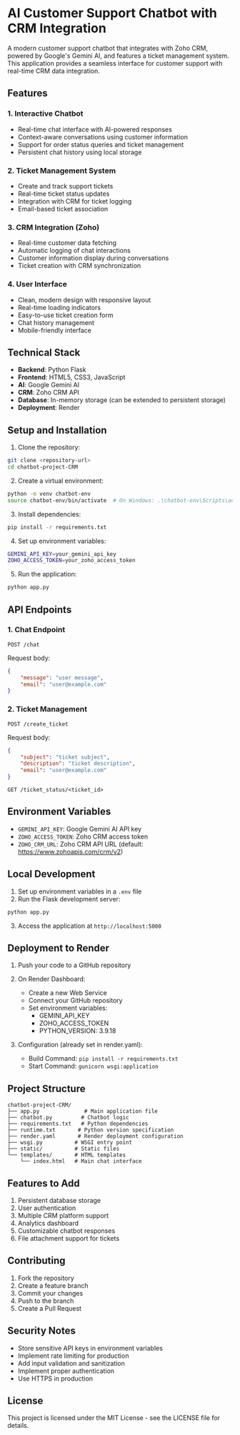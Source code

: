 # AI Customer Support Chatbot with CRM Integration

A modern customer support chatbot that integrates with Zoho CRM, powered by Google's Gemini AI, and features a ticket management system. This application provides a seamless interface for customer support with real-time CRM data integration.

## Features

### 1. Interactive Chatbot
- Real-time chat interface with AI-powered responses
- Context-aware conversations using customer information
- Support for order status queries and ticket management
- Persistent chat history using local storage

### 2. Ticket Management System
- Create and track support tickets
- Real-time ticket status updates
- Integration with CRM for ticket logging
- Email-based ticket association

### 3. CRM Integration (Zoho)
- Real-time customer data fetching
- Automatic logging of chat interactions
- Customer information display during conversations
- Ticket creation with CRM synchronization

### 4. User Interface
- Clean, modern design with responsive layout
- Real-time loading indicators
- Easy-to-use ticket creation form
- Chat history management
- Mobile-friendly interface

## Technical Stack

- **Backend**: Python Flask
- **Frontend**: HTML5, CSS3, JavaScript
- **AI**: Google Gemini AI
- **CRM**: Zoho CRM API
- **Database**: In-memory storage (can be extended to persistent storage)
- **Deployment**: Render

## Setup and Installation

1. Clone the repository:
```bash
git clone <repository-url>
cd chatbot-project-CRM
```

2. Create a virtual environment:
```bash
python -m venv chatbot-env
source chatbot-env/bin/activate  # On Windows: .\chatbot-env\Scripts\activate
```

3. Install dependencies:
```bash
pip install -r requirements.txt
```

4. Set up environment variables:
```bash
GEMINI_API_KEY=your_gemini_api_key
ZOHO_ACCESS_TOKEN=your_zoho_access_token
```

5. Run the application:
```bash
python app.py
```

## API Endpoints

### 1. Chat Endpoint
```
POST /chat
```
Request body:
```json
{
    "message": "user message",
    "email": "user@example.com"
}
```

### 2. Ticket Management
```
POST /create_ticket
```
Request body:
```json
{
    "subject": "ticket subject",
    "description": "ticket description",
    "email": "user@example.com"
}
```

```
GET /ticket_status/<ticket_id>
```

## Environment Variables

- `GEMINI_API_KEY`: Google Gemini AI API key
- `ZOHO_ACCESS_TOKEN`: Zoho CRM access token
- `ZOHO_CRM_URL`: Zoho CRM API URL (default: https://www.zohoapis.com/crm/v2)

## Local Development

1. Set up environment variables in a `.env` file
2. Run the Flask development server:
```bash
python app.py
```
3. Access the application at `http://localhost:5000`

## Deployment to Render

1. Push your code to a GitHub repository

2. On Render Dashboard:
   - Create a new Web Service
   - Connect your GitHub repository
   - Set environment variables:
     - GEMINI_API_KEY
     - ZOHO_ACCESS_TOKEN
     - PYTHON_VERSION: 3.9.18

3. Configuration (already set in render.yaml):
   - Build Command: `pip install -r requirements.txt`
   - Start Command: `gunicorn wsgi:application`

## Project Structure

```
chatbot-project-CRM/
├── app.py              # Main application file
├── chatbot.py         # Chatbot logic
├── requirements.txt   # Python dependencies
├── runtime.txt       # Python version specification
├── render.yaml       # Render deployment configuration
├── wsgi.py          # WSGI entry point
├── static/          # Static files
└── templates/       # HTML templates
    └── index.html   # Main chat interface
```

## Features to Add

1. Persistent database storage
2. User authentication
3. Multiple CRM platform support
4. Analytics dashboard
5. Customizable chatbot responses
6. File attachment support for tickets

## Contributing

1. Fork the repository
2. Create a feature branch
3. Commit your changes
4. Push to the branch
5. Create a Pull Request

## Security Notes

- Store sensitive API keys in environment variables
- Implement rate limiting for production
- Add input validation and sanitization
- Implement proper authentication
- Use HTTPS in production

## License

This project is licensed under the MIT License - see the LICENSE file for details.